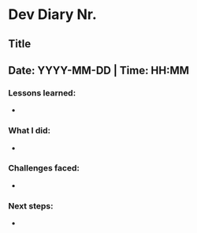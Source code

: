 # Dev Diary Nr.

## Title

## Date: YYYY-MM-DD | Time: HH:MM

### Lessons learned:
- 

### What I did:
- 

### Challenges faced:
- 

### Next steps:
- 
